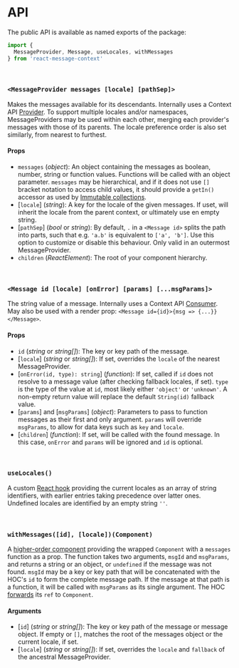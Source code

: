 # API

The public API is available as named exports of the package:

```js
import {
  MessageProvider, Message, useLocales, withMessages
} from 'react-message-context'
```

<a id="message-provider"></a>
<br/>

### `<MessageProvider messages [locale] [pathSep]>`

Makes the messages available for its descendants. Internally uses a Context API
[Provider]. To support multiple locales and/or namespaces, MessageProviders may
be used within each other, merging each provider's messages with those of its
parents. The locale preference order is also set similarly, from nearest to
furthest.

#### Props
- `messages` (_object_): An object containing the messages as boolean, number,
  string or function values. Functions will be called with an object parameter.
  `messages` may be hierarchical, and if it does not use `[]` bracket notation
  to access child values, it should provide a `getIn()` accessor as used by
  [Immutable collections].
- [`locale`] (_string_): A key for the locale of the given messages. If uset,
  will inherit the locale from the parent context, or ultimately use en empty
  string.
- [`pathSep`] (_bool_ or _string_): By default, `.` in a `<Message id>` splits
  the path into parts, such that e.g. `'a.b'` is equivalent to `['a', 'b']`.
  Use this option to customize or disable this behaviour. Only valid in an
  outermost MessageProvider.
- `children` (_ReactElement_): The root of your component hierarchy.

[Provider]: https://reactjs.org/docs/context.html#provider
[Immutable collections]: https://facebook.github.io/immutable-js/docs/#/Collection/getIn

<a id="message"></a>
<br/>

### `<Message id [locale] [onError] [params] [...msgParams]>`

The string value of a message. Internally uses a Context API [Consumer]. May
also be used with a render prop: `<Message id={id}>{msg => {...}}</Message>`.

#### Props
- `id` (_string_ or _string[]_): The key or key path of the message.
- [`locale`] (_string_ or _string[]_): If set, overrides the `locale` of the
  nearest MessageProvider.
- [`onError(id, type): string`] (_function_): If set, called if `id` does not
  resolve to a message value (after checking fallback locales, if set). `type`
  is the type of the value at `id`, most likely either `'object'` or `'unknown'`.
  A non-empty return value will replace the default `String(id)` fallback value.
- [`params`] and [`msgParams`] (_object_): Parameters to pass to function
  messages as their first and only argument. `params` will override `msgParams`,
  to allow for data keys such as `key` and `locale`.
- [`children`] (_function_): If set, will be called with the found message. In
  this case, `onError` and `params` will be ignored and `id` is optional.

[Consumer]: https://reactjs.org/docs/context.html#consumer

<a id="use-locales"></a>
<br/>

### `useLocales()`

A custom [React hook] providing the current locales as an array of string
identifiers, with earlier entries taking precedence over latter ones. Undefined
locales are identified by an empty string `''`.

[react hook]: https://reactjs.org/docs/hooks-intro.html

<a id="with-messages"></a>
<br/>

### `withMessages([id], [locale])(Component)`

A [higher-order component] providing the wrapped `Component` with a `messages`
function as a prop. The function takes two arguments, `msgId` and `msgParams`,
and returns a string or an object, or `undefined` if the message was not found.
`msgId` may be a key or key path that will be concatenated with the HOC's `id`
to form the complete message path. If the message at that path is a function,
it will be called with `msgParams` as its single argument. The HOC [forwards]
its `ref` to `Component`.

#### Arguments
- [`id`] (_string_ or _string[]_): The key or key path of the message or message
  object. If empty or `[]`, matches the root of the messages object or the
  current locale, if set.
- [`locale`] (_string_ or _string[]_): If set, overrides the `locale` and
  `fallback` of the ancestral MessageProvider.

[higher-order component]: https://reactjs.org/docs/higher-order-components.html
[forwards]: https://reactjs.org/docs/forwarding-refs.html
